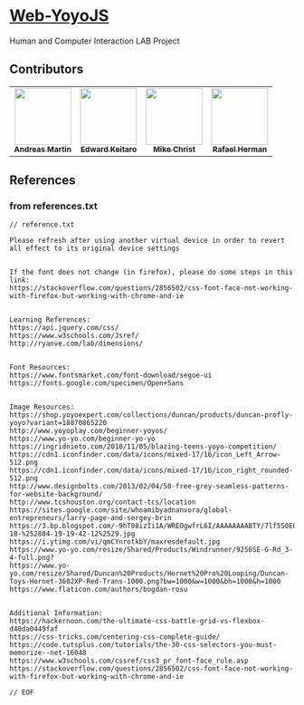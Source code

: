 # [Web-YoyoJS](https://avm-martin.github.io/Web-YoyoJS/)

Human and Computer Interaction LAB Project  


## Contributors

<table>
  <tr>
    <td align="center">
      <a href="https://AVM-Martin.my.id/">
        <img src="https://github.com/AVM-Martin.png" width="100px;" alt=""/><br />
        <sub><b>Andreas Martin</b></sub>
      </a>
    </td>
    <td align="center">
      <a href="https://github.com/ekeitaro/">
        <img src="https://github.com/ekeitaro.png" width="100px;" alt=""/><br />
        <sub><b>Edward Keitaro</b></sub>
      </a>
    </td>
    <td align="center">
      <a href="https://github.com/mikechrist21/">
        <img src="https://github.com/mikechrist21.png" width="100px;" alt=""/><br />
        <sub><b>Mike Christ</b></sub>
      </a>
    </td>
    <td align="center">
      <a href="https://github.com/rapel02/">
        <img src="https://github.com/rapel02.png" width="100px;" alt=""/><br />
        <sub><b>Rafael Herman</b></sub>
      </a>
    </td>
  </tr>
</table>


## References
### from references.txt

```
// reference.txt

Please refresh after using another virtual device in order to revert all effect to its original device settings


If the font does not change (in firefox), please do some steps in this link:
https://stackoverflow.com/questions/2856502/css-font-face-not-working-with-firefox-but-working-with-chrome-and-ie


Learning References:
https://api.jquery.com/css/
https://www.w3schools.com/Jsref/
http://ryanve.com/lab/dimensions/


Font Resources:
https://www.fontsmarket.com/font-download/segoe-ui
https://fonts.google.com/specimen/Open+Sans


Image Resources:
https://shop.yoyoexpert.com/collections/duncan/products/duncan-profly-yoyo?variant=18870865220
http://www.yoyoplay.com/beginner-yoyos/
https://www.yo-yo.com/beginner-yo-yo
https://ingridnieto.com/2010/11/05/blazing-teens-yoyo-competition/
https://cdn1.iconfinder.com/data/icons/mixed-17/16/icon_Left_Arrow-512.png
https://cdn1.iconfinder.com/data/icons/mixed-17/16/icon_right_rounded-512.png
http://www.designbolts.com/2013/02/04/50-free-grey-seamless-patterns-for-website-background/
http://www.tcshouston.org/contact-tcs/location
https://sites.google.com/site/whoamibyadnanvora/global-entrepreneurs/larry-page-and-sergey-brin
https://3.bp.blogspot.com/-9hT08izIi1A/WREOgwfrL6I/AAAAAAAABTY/7lf5S0EQ9w0YTbRSKYVGjyEOtuVgQJdbQCLcB/s1600/CatchECA1%252804-18-%252804-19-19-42-12%2529.jpg
https://i.ytimg.com/vi/qmCYnrotkbY/maxresdefault.jpg
https://www.yo-yo.com/resize/Shared/Products/Windrunner/9256SE-G-Rd_3-4-full.png?
https://www.yo-yo.com/resize/Shared/Duncan%20Products/Hornet%20Pro%20Looping/Duncan-Toys-Hornet-3602XP-Red-Trans-1000.png?bw=1000&w=1000&bh=1000&h=1000
https://www.flaticon.com/authors/bogdan-rosu


Additional Information:
https://hackernoon.com/the-ultimate-css-battle-grid-vs-flexbox-d40da0449faf
https://css-tricks.com/centering-css-complete-guide/
https://code.tutsplus.com/tutorials/the-30-css-selectors-you-must-memorize--net-16048
https://www.w3schools.com/cssref/css3_pr_font-face_rule.asp
https://stackoverflow.com/questions/2856502/css-font-face-not-working-with-firefox-but-working-with-chrome-and-ie

// EOF
```
